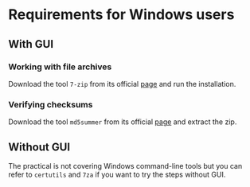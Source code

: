 # Requirements for Windows users

## With GUI

### Working with file archives

Download the tool `7-zip` from its official [page](https://www.7-zip.org/) and run the installation.

### Verifying checksums

Download the tool `md5summer` from its official [page](https://www.md5summer.org/) and extract the zip.

## Without GUI

The practical is not covering Windows command-line tools but you can refer to `certutils` and `7za` if you want to try the steps without GUI.
